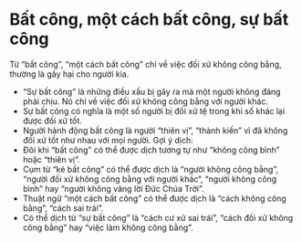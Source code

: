 # Bất công, một cách bất công, sự bất công

Từ “bất công”, “một cách bất công” chỉ về việc đối xử không công bằng, thường là gây hại cho người kia.
- “Sự bất công” là những điều xấu bị gây ra mà một người không đáng phải chịu. Nó chỉ về việc đối xử không công bằng với người khác.
- Sự bất công có nghĩa là một số người bị đối xử tệ trong khi số khác lại được đối xử tốt.
- Người hành động bất công là người “thiên vị”, “thành kiến” vì đã không đối xử tốt như nhau với mọi người. 
Gợi ý dịch:
- Đôi khi “bất công” có thể được dịch tương tự như “không công bình” hoặc “thiên vị”.
- Cụm từ “kẻ bất công” có thể được dịch là “người không công bằng”, “người đối xử không công bằng với người khác“, “người không công bình” hay “người không vâng lời Đức Chúa Trời”. 
- Thuật ngữ “một cách bất công” có thể được dịch là “cách không công bằng”, “cách sai trái”.
- Có thể dịch từ “sự bất công” là “cách cư xử sai trái”, “cách đối xử không công bằng” hay “việc làm không công bằng”.


